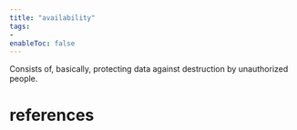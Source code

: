 ```yaml
---
title: "availability"
tags:
- 
enableToc: false
---
```


Consists of, basically, protecting data against destruction by unauthorized people.

# references
